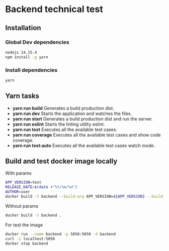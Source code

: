 # Backend technical test

## Installation

### Global Dev dependencies

```sh
nodejs 14.15.4
npm install -g yarn
```

### Install dependencies

```sh
yarn
```

## Yarn tasks

- **yarn run build** Generates a build production dist.
- **yarn run dev** Starts the application and watches the files.
- **yarn run start** Generates a build production dist and run the server.
- **yarn run eslint** Starts the linting utility eslint.
- **yarn run test** Executes all the available test cases.
- **yarn run coverage** Executes all the available test cases and show code coverage.
- **yarn run test:auto** Executes all the available test cases watch mode.

## Build and test docker image locally

With params

```sh
APP_VERSION=test
RELEASE_DATE=$(date +"%Y/%m/%d")
AUTHOR=user
docker build -t backend --build-arg APP_VERSION=${APP_VERSION} --build-arg RELEASE_DATE=${RELEASE_DATE} --build-arg AUTHOR=${AUTHOR} .
```

Without params

```sh
docker build -t backend .
```

For test the image

```sh
docker run --name backend -p 5050:5050 -d backend
curl -i localhost:5050
docker stop backend
```
